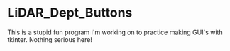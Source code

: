 # LiDAR_Dept_Buttons
This is a stupid fun program I'm working on to practice making GUI's with tkinter. Nothing serious here!
